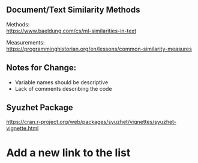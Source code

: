 ## Document/Text Similarity Methods


Methods:  
https://www.baeldung.com/cs/ml-similarities-in-text

Measurements:  
https://programminghistorian.org/en/lessons/common-similarity-measures


## Notes for Change:

- Variable names should be descriptive
- Lack of comments describing the code


## Syuzhet Package 
https://cran.r-project.org/web/packages/syuzhet/vignettes/syuzhet-vignette.html

# Add a new link to the list